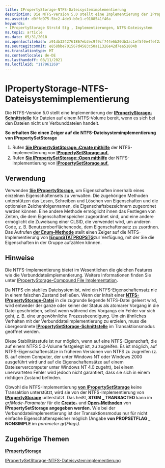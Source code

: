 ```yaml
---
title: IPropertyStorage-NTFS-Dateisystemimplementierung
description: Die NTFS-Version 5.0 stellt eine Implementierung der IPropertyStorage-Schnittstelle für Dateien auf einem NTFS-Volume bereit, wenn es sich bei den Dateien nicht um Verbunddateien handelt.
ms.assetid: d0ffd975-5bc2-4de3-b0c1-c9188541f46a
keywords:
- IPropertyStorage Strctd Stg , Implementierungen, NTFS-Dateisystem
ms.topic: article
ms.date: 05/31/2018
ms.openlocfilehash: a91db3242761867eb3ec9f9cf744e6b20db3ac1ef5f0e4fef2ae1c460f182907
ms.sourcegitcommit: e858bbe701567d4583c50a11326e42d7ea51804b
ms.translationtype: MT
ms.contentlocale: de-DE
ms.lasthandoff: 08/11/2021
ms.locfileid: "117961269"
---
```

# <a name="ipropertystorage-ntfs-file-system-implementation"></a>IPropertyStorage-NTFS-Dateisystemimplementierung

Die NTFS-Version 5.0 stellt eine Implementierung der [**IPropertyStorage-Schnittstelle**](/windows/desktop/api/Propidl/nn-propidl-ipropertystorage) für Dateien auf einem NTFS-Volume bereit, wenn es sich bei den Dateien nicht um Verbunddateien handelt.

**So erhalten Sie einen Zeiger auf die NTFS-Dateisystemimplementierung von IPropertySetStorage**

1.  Rufen [**Sie IPropertySetStorage::Create mithilfe**](/windows/desktop/api/Propidl/nf-propidl-ipropertysetstorage-create) der NTFS-Implementierung von [**IPropertySetStorage auf.**](/windows/desktop/api/Propidl/nn-propidl-ipropertysetstorage)
2.  Rufen [**Sie IPropertySetStorage::Open mithilfe**](/windows/desktop/api/Propidl/nf-propidl-ipropertysetstorage-open) der NTFS-Implementierung von [**IPropertySetStorage auf.**](/windows/desktop/api/Propidl/nn-propidl-ipropertysetstorage)

## <a name="when-to-use"></a>Verwendung

Verwenden [**Sie IPropertyStorage,**](/windows/desktop/api/Propidl/nn-propidl-ipropertystorage) um Eigenschaften innerhalb eines einzelnen Eigenschaftensets zu verwalten. Die zugehörigen Methoden unterstützen das Lesen, Schreiben und Löschen von Eigenschaften und die optionalen Zeichenfolgennamen, die Eigenschaftsbezeichnern zugeordnet werden können. Eine andere Methode ermöglicht ihnen das Festlegen von Zeiten, die dem Eigenschaftenspeicher zugeordnet sind, und eine andere ermöglicht die Zuweisung einer CLSID, die verwendet wird, um anderen Code, z. B. Benutzeroberflächencode, dem Eigenschaftensatz zu zuordnen. Das Aufrufen [**der Enum-Methode**](/windows/desktop/api/Propidl/nf-propidl-ipropertystorage-enum) stellt einen Zeiger auf die NTFS-Implementierung von [**IEnumSTATPROPSTG**](/windows/win32/api/propidlbase/nn-propidlbase-ienumstatpropstg)zur Verfügung, mit der Sie die Eigenschaften in der Gruppe aufzählen können.

## <a name="remarks"></a>Hinweise

Die NTFS-Implementierung bietet im Wesentlichen die gleichen Features wie die Verbunddateiimplementierung. Weitere Informationen finden Sie unter [IPropertyStorage-Compound File Implementation](ipropertystorage-compound-file-implementation.md).

Da NTFS ein stabiles Dateisystem ist, wird ein NTFS-Eigenschaftensatz nie in einem falschen Zustand befließen. Wenn der Inhalt einer [**NTFS-IPropertyStorage-Datei**](/windows/desktop/api/Propidl/nn-propidl-ipropertystorage) in die zugrunde liegende NTFS-Datei geleert wird, wird entweder der ganze oder keiner der Status als atomarer Vorgang in die Datei geschrieben, selbst wenn während des Vorgangs ein Fehler vor sich geht, z. B. eine ungewöhnliche Prozessbeendigung. Um ein ähnliches Verhalten mit der Verbunddateiimplementierung zu erzielen, muss die übergeordnete [**IPropertySetStorage-Schnittstelle**](/windows/desktop/api/Propidl/nn-propidl-ipropertysetstorage) im Transaktionsmodus geöffnet werden.

Diese Stabilitätsstufe ist nur möglich, wenn auf eine NTFS-Eigenschaft, die auf einem NTFS 5.0-Volume festgelegt ist, zu zugreifen. Es ist möglich, auf NTFS-Eigenschaftensätze in früheren Versionen von NTFS zu zugreifen (z. B. auf einem Computer, der unter Windows NT oder Windows 2000 ausgeführt wird und auf die Eigenschaftensätze auf einem Dateiservercomputer unter Windows NT 4.0 zugeht), bei einem unerwarteten Fehler wird jedoch nicht garantiert, dass sie sich in einem richtigen Zustand befinden.

Obwohl die NTFS-Implementierung [**von IPropertySetStorage**](/windows/desktop/api/Propidl/nn-propidl-ipropertysetstorage) keine Transaktion unterstützt, wird sie von der NTFS-Implementierung von [**IPropertyStorage**](/windows/desktop/api/Propidl/nn-propidl-ipropertystorage) unterstützt. Das heißt, **STGM \_ TRANSACTED** kann im *grfMode-Parameter* für die [**Create-**](/windows/desktop/api/Propidl/nf-propidl-ipropertysetstorage-create) und [**Open-Methoden**](/windows/desktop/api/Propidl/nf-propidl-ipropertysetstorage-open) von **IPropertySetStorage angegeben werden.** Wie bei der Verbunddateiimplementierung ist der Transaktionsmodus nur für nicht einfache Eigenschaftenspeicher möglich (Angabe **von PROPSETFLAG \_ NONSIMPLE** im *parameter grfFlags).*

## <a name="related-topics"></a>Zugehörige Themen

<dl> <dt>

[**IPropertyStorage**](/windows/desktop/api/Propidl/nn-propidl-ipropertystorage)
</dt> <dt>

[IPropertySetStorage-NTFS-Dateisystemimplementierung](ipropertysetstorage-ntfs-file-system-implementation.md)
</dt> </dl>

 

 
